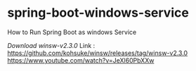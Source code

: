 # spring-boot-windows-service
How to Run Spring Boot as windows Service

 *Download winsw-v2.3.0*
 Link : https://github.com/kohsuke/winsw/releases/tag/winsw-v2.3.0
https://www.youtube.com/watch?v=JeXl60PbXXw
